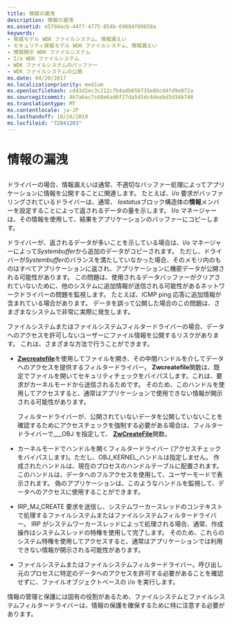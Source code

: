 ```yaml
---
title: 情報の漏洩
description: 情報の漏洩
ms.assetid: e5794acb-44f7-4775-854b-69884f60658a
keywords:
- 脅威モデル WDK ファイルシステム、情報漏えい
- セキュリティ脅威モデル WDK ファイルシステム、情報漏えい
- 情報開示 WDK ファイルシステム
- I/o WDK ファイルシステム
- WDK ファイルシステムのバッファー
- WDK ファイルシステムの公開
ms.date: 04/20/2017
ms.localizationpriority: medium
ms.openlocfilehash: cd43d2ec3c212cfb4adb656735e8bcd4fd9e072a
ms.sourcegitcommit: 4b7a6ac7c68e6ad6f27da5d1dc4deabd5d34b748
ms.translationtype: MT
ms.contentlocale: ja-JP
ms.lasthandoff: 10/24/2019
ms.locfileid: "72841203"
---
```

# <a name="information-disclosure"></a>情報の漏洩


## <span id="ddk_information_disclosure_if"></span><span id="DDK_INFORMATION_DISCLOSURE_IF"></span>


ドライバーの場合、情報漏えいは通常、不適切なバッファー処理によってアプリケーションに情報を公開することに関連します。 たとえば、i/o 要求がバッファリングされているドライバーは、通常、 *Iostatus*ブロック構造体の**情報**メンバーを設定することによって返されるデータの量を示します。 I/o マネージャーは、その情報を使用して、結果をアプリケーションのバッファーにコピーします。

ドライバーが、返されるデータが多いことを示している場合は、i/o マネージャーによって*Systembuffer*から追加のデータがコピーされます。 ただし、ドライバーが*Systembuffer*のバランスを満たしていなかった場合、そのメモリ内のものはすべてアプリケーションに返され、アプリケーションに機密データが公開される可能性があります。 この問題は、使用されるデータバッファーがクリアされていないために、他のシステムに追加情報が送信される可能性があるネットワークドライバーの問題を監視します。 たとえば、ICMP ping 応答に追加情報が含まれている場合があります。 データを誤って公開した場合のこの問題は、さまざまなシステムで非常に実際に発生します。

ファイルシステムまたはファイルシステムフィルタードライバーの場合、データへのアクセスを許可しないユーザーにファイル情報を公開するリスクがあります。 これは、さまざまな方法で行うことができます。

-   [**Zwcreatefile**](https://docs.microsoft.com/windows-hardware/drivers/ddi/ntifs/nf-ntifs-ntcreatefile)を使用してファイルを開き、その中間ハンドルを介してデータへのアクセスを提供するフィルタードライバー。 **Zwcreatefile**関数は、既定でファイルを開いてセキュリティチェックをバイパスします。これは、要求がカーネルモードから送信されるためです。 そのため、このハンドルを使用してアクセスすると、通常はアプリケーションで使用できない情報が開示される可能性があります。

    フィルタードライバーが、公開されていないデータを公開していないことを確認するためにアクセスチェックを強制する必要がある場合は、フィルタードライバーで\_\_\_OBJ を指定して、 [**ZwCreateFile**](https://docs.microsoft.com/windows-hardware/drivers/ddi/ntifs/nf-ntifs-ntcreatefile)関数。

-   カーネルモードでハンドルを開くフィルタードライバー (アクセスチェックをバイパスします)。ただし、OBJ\_KERNEL\_ハンドルは指定しません。 作成されたハンドルは、現在のプロセスのハンドルテーブルに配置されます。 このハンドルは、データへのフルアクセスを使用して、ユーザーモードで表示されます。 偽のアプリケーションは、このようなハンドルを監視して、データへのアクセスに使用することができます。

-   IRP\_MJ\_CREATE 要求を送信し、システムワーカースレッドのコンテキストで処理するファイルシステムまたはファイルシステムフィルタードライバー。 IRP がシステムワーカースレッドによって処理される場合、通常、作成操作はシステムスレッドの特権を使用して完了します。 そのため、これらのシステム特権を使用してアクセスすると、通常はアプリケーションでは利用できない情報が開示される可能性があります。

-   ファイルシステムまたはファイルシステムフィルタードライバー。呼び出し元のプロセスに特定のデータへのアクセスを許可する必要があることを確認せずに、ファイルオブジェクトベースの i/o を実行します。

情報の管理と保護には固有の役割があるため、ファイルシステムとファイルシステムフィルタードライバーは、情報の保護を確保するために特に注意する必要があります。

 

 




